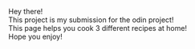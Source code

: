 Hey there! <br />
This project is my submission for the odin project! <br />
This page helps you cook 3 different recipes at home! <br />
Hope you enjoy! <br />
